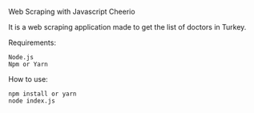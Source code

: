 Web Scraping with Javascript Cheerio

It is a web scraping application made to get the list of doctors in Turkey.

Requirements:

    Node.js
    Npm or Yarn
    

How to use:

    npm install or yarn
    node index.js